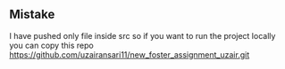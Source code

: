 ## Mistake

I have pushed only file inside src so if you want to run the project locally you can copy this repo   https://github.com/uzairansari11/new_foster_assignment_uzair.git
